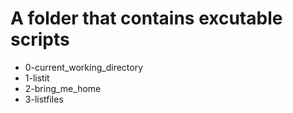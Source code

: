 # A folder that contains excutable scripts
* 0-current_working_directory
* 1-listit
* 2-bring_me_home
* 3-listfiles
